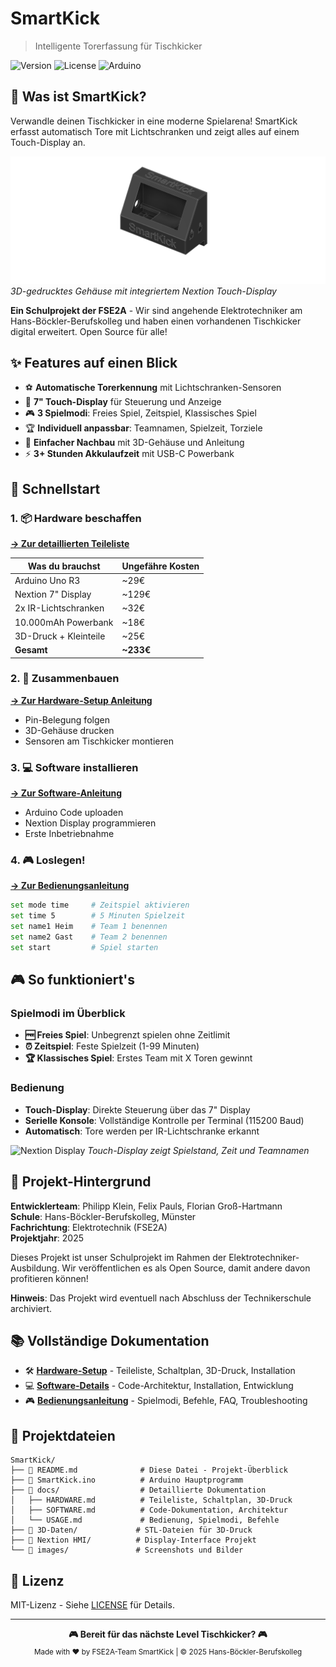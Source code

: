 # SmartKick
> Intelligente Torerfassung für Tischkicker

<img alt="Version" src="https://img.shields.io/badge/version-1.0-blue">
<img alt="License" src="https://img.shields.io/badge/license-MIT-green">
<img alt="Arduino" src="https://img.shields.io/badge/Arduino-Compatible-teal">

## 🎯 Was ist SmartKick?

Verwandle deinen Tischkicker in eine moderne Spielarena! SmartKick erfasst automatisch Tore mit Lichtschranken und zeigt alles auf einem Touch-Display an.

![SmartKick Gehäuse](./images/hardware/gehaeuse-render.png)
*3D-gedrucktes Gehäuse mit integriertem Nextion Touch-Display*

**Ein Schulprojekt der FSE2A** - Wir sind angehende Elektrotechniker am Hans-Böckler-Berufskolleg und haben einen vorhandenen Tischkicker digital erweitert. Open Source für alle!

## ✨ Features auf einen Blick

- ⚽ **Automatische Torerkennung** mit Lichtschranken-Sensoren
- 📱 **7" Touch-Display** für Steuerung und Anzeige  
- 🎮 **3 Spielmodi**: Freies Spiel, Zeitspiel, Klassisches Spiel
- 🏆 **Individuell anpassbar**: Teamnamen, Spielzeit, Torziele
- 🔧 **Einfacher Nachbau** mit 3D-Gehäuse und Anleitung
- ⚡ **3+ Stunden Akkulaufzeit** mit USB-C Powerbank

## 🚀 Schnellstart

### 1. 📦 Hardware beschaffen
**[→ Zur detaillierten Teileliste](./docs/HARDWARE.md)**

| Was du brauchst | Ungefähre Kosten |
|----------------|------------------|
| Arduino Uno R3 | ~29€ |
| Nextion 7" Display | ~129€ |
| 2x IR-Lichtschranken | ~32€ |
| 10.000mAh Powerbank | ~18€ |
| 3D-Druck + Kleinteile | ~25€ |
| **Gesamt** | **~233€** |

### 2. 🔧 Zusammenbauen
**[→ Zur Hardware-Setup Anleitung](./docs/HARDWARE.md#installation)**

- Pin-Belegung folgen
- 3D-Gehäuse drucken
- Sensoren am Tischkicker montieren

### 3. 💻 Software installieren
**[→ Zur Software-Anleitung](./docs/SOFTWARE.md)**

- Arduino Code uploaden
- Nextion Display programmieren
- Erste Inbetriebnahme

### 4. 🎮 Loslegen!
**[→ Zur Bedienungsanleitung](./docs/USAGE.md)**

```bash
set mode time     # Zeitspiel aktivieren
set time 5        # 5 Minuten Spielzeit
set name1 Heim    # Team 1 benennen
set name2 Gast    # Team 2 benennen
set start         # Spiel starten
```

## 🎮 So funktioniert's

### Spielmodi im Überblick
- **🆓 Freies Spiel**: Unbegrenzt spielen ohne Zeitlimit
- **⏰ Zeitspiel**: Feste Spielzeit (1-99 Minuten)
- **🏆 Klassisches Spiel**: Erstes Team mit X Toren gewinnt

### Bedienung
- **Touch-Display**: Direkte Steuerung über das 7" Display
- **Serielle Konsole**: Vollständige Kontrolle per Terminal (115200 Baud)
- **Automatisch**: Tore werden per IR-Lichtschranke erkannt

![Nextion Display](./images/5minutes.png)
*Touch-Display zeigt Spielstand, Zeit und Teamnamen*

## 🏫 Projekt-Hintergrund

**Entwicklerteam**: Philipp Klein, Felix Pauls, Florian Groß-Hartmann  
**Schule**: Hans-Böckler-Berufskolleg, Münster  
**Fachrichtung**: Elektrotechnik (FSE2A)  
**Projektjahr**: 2025  

Dieses Projekt ist unser Schulprojekt im Rahmen der Elektrotechniker-Ausbildung. Wir veröffentlichen es als Open Source, damit andere davon profitieren können!

**Hinweis**: Das Projekt wird eventuell nach Abschluss der Technikerschule archiviert.

## 📚 Vollständige Dokumentation

- 🛠️ **[Hardware-Setup](./docs/HARDWARE.md)** - Teileliste, Schaltplan, 3D-Druck, Installation
- 💻 **[Software-Details](./docs/SOFTWARE.md)** - Code-Architektur, Installation, Entwicklung
- 🎮 **[Bedienungsanleitung](./docs/USAGE.md)** - Spielmodi, Befehle, FAQ, Troubleshooting

## 📁 Projektdateien

```
SmartKick/
├── 📄 README.md              # Diese Datei - Projekt-Überblick
├── 📄 SmartKick.ino          # Arduino Hauptprogramm
├── 📁 docs/                  # Detaillierte Dokumentation
│   ├── HARDWARE.md          # Teileliste, Schaltplan, 3D-Druck
│   ├── SOFTWARE.md          # Code-Dokumentation, Architektur
│   └── USAGE.md             # Bedienung, Spielmodi, Befehle
├── 📁 3D-Daten/             # STL-Dateien für 3D-Druck
├── 📁 Nextion HMI/          # Display-Interface Projekt
└── 📁 images/               # Screenshots und Bilder
```

## 📄 Lizenz

MIT-Lizenz - Siehe [LICENSE](LICENSE) für Details.

---

<p align="center">
  <strong>🎮 Bereit für das nächste Level Tischkicker? 🎮</strong><br>
  <sub>Made with ❤️ by FSE2A-Team SmartKick | © 2025 Hans-Böckler-Berufskolleg</sub>
</p>
